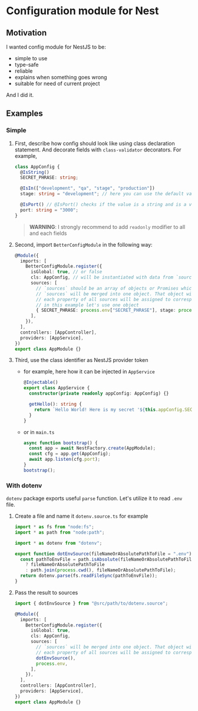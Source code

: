 # Configuration module for Nest

## Motivation

I wanted config module for NestJS to be:

- simple to use
- type-safe
- reliable
- explains when something goes wrong
- suitable for need of current project

And I did it.

## Examples

### Simple

1. First, describe how config should look like using class declaration statement. And decorate fields with `class-validator` decorators. For example,

   ```typescript
   class AppConfig {
     @IsString()
     SECRET_PHRASE: string;

     @IsIn(["development", "qa", "stage", "production"])
     stage: string = "development"; // here you can use the default values, they are the lowest priority

     @IsPort() // @IsPort() checks if the value is a string and is a valid port number.
     port: string = "3000";
   }
   ```

   > **WARNING**: I strongly recommend to add `readonly` modifier to all and each fields

2. Second, import `BetterConfigModule` in the following way:

   ```typescript
   @Module({
     imports: [
       BetterConfigModule.register({
         isGlobal: true, // or false
         cls: AppConfig, // will be instantiated with data from `sources`. Should not have a `constructor` defined.
         sources: [
           // `sources` should be an array of objects or Promises which will resolve to objects
           // `sources` will be merged into one object. That object will be used to instantiate `AppConfig`
           // each property of all sources will be assigned to corresponding property of AppConfig
           // in this example let's use one object
           { SECRET_PHRASE: process.env["SECRET_PHRASE"], stage: process.env["STAGE_NAME"], port: process.env["PORT"] },
         ],
       }),
     ],
     controllers: [AppController],
     providers: [AppService],
   })
   export class AppModule {}
   ```

3. Third, use the class identifier as NestJS provider token

   - for example, here how it can be injected in `AppService`

     ```typescript
     @Injectable()
     export class AppService {
       constructor(private readonly appConfig: AppConfig) {}

       getHello(): string {
         return `Hello World! Here is my secret '${this.appConfig.SECRET_PHRASE}'`;
       }
     }
     ```

   - or in `main.ts`

     ```typescript
     async function bootstrap() {
       const app = await NestFactory.create(AppModule);
       const cfg = app.get(AppConfig);
       await app.listen(cfg.port);
     }
     bootstrap();
     ```

### With dotenv

`dotenv` package exports useful `parse` function. Let's utilize it to read `.env` file.

1. Create a file and name it `dotenv.source.ts` for example

   ```typescript
   import * as fs from "node:fs";
   import * as path from "node:path";

   import * as dotenv from "dotenv";

   export function dotEnvSource(fileNameOrAbsolutePathToFile = ".env") {
     const pathToEnvFile = path.isAbsolute(fileNameOrAbsolutePathToFile)
       ? fileNameOrAbsolutePathToFile
       : path.join(process.cwd(), fileNameOrAbsolutePathToFile);
     return dotenv.parse(fs.readFileSync(pathToEnvFile));
   }
   ```

2. Pass the result to sources

   ```typescript
   import { dotEnvSource } from "@src/path/to/dotenv.source";

   @Module({
     imports: [
       BetterConfigModule.register({
         isGlobal: true,
         cls: AppConfig,
         sources: [
           // `sources` will be merged into one object. That object will be used to instantiate `AppConfig`
           // each property of all sources will be assigned to corresponding property of AppConfig
           dotEnvSource(),
           process.env,
         ],
       }),
     ],
     controllers: [AppController],
     providers: [AppService],
   })
   export class AppModule {}
   ```
